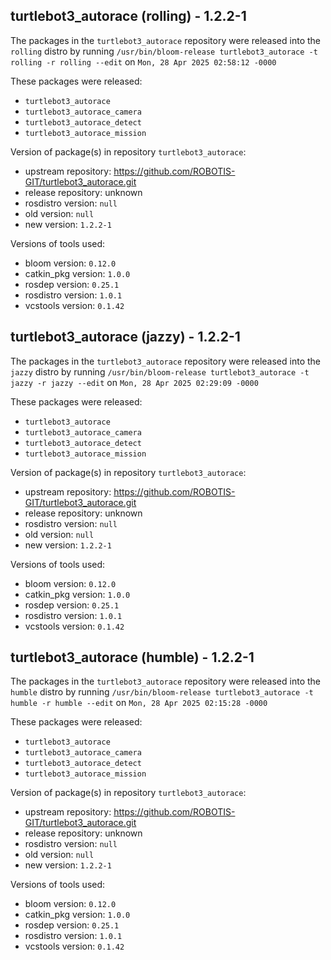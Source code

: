 ## turtlebot3_autorace (rolling) - 1.2.2-1

The packages in the `turtlebot3_autorace` repository were released into the `rolling` distro by running `/usr/bin/bloom-release turtlebot3_autorace -t rolling -r rolling --edit` on `Mon, 28 Apr 2025 02:58:12 -0000`

These packages were released:
- `turtlebot3_autorace`
- `turtlebot3_autorace_camera`
- `turtlebot3_autorace_detect`
- `turtlebot3_autorace_mission`

Version of package(s) in repository `turtlebot3_autorace`:

- upstream repository: https://github.com/ROBOTIS-GIT/turtlebot3_autorace.git
- release repository: unknown
- rosdistro version: `null`
- old version: `null`
- new version: `1.2.2-1`

Versions of tools used:

- bloom version: `0.12.0`
- catkin_pkg version: `1.0.0`
- rosdep version: `0.25.1`
- rosdistro version: `1.0.1`
- vcstools version: `0.1.42`


## turtlebot3_autorace (jazzy) - 1.2.2-1

The packages in the `turtlebot3_autorace` repository were released into the `jazzy` distro by running `/usr/bin/bloom-release turtlebot3_autorace -t jazzy -r jazzy --edit` on `Mon, 28 Apr 2025 02:29:09 -0000`

These packages were released:
- `turtlebot3_autorace`
- `turtlebot3_autorace_camera`
- `turtlebot3_autorace_detect`
- `turtlebot3_autorace_mission`

Version of package(s) in repository `turtlebot3_autorace`:

- upstream repository: https://github.com/ROBOTIS-GIT/turtlebot3_autorace.git
- release repository: unknown
- rosdistro version: `null`
- old version: `null`
- new version: `1.2.2-1`

Versions of tools used:

- bloom version: `0.12.0`
- catkin_pkg version: `1.0.0`
- rosdep version: `0.25.1`
- rosdistro version: `1.0.1`
- vcstools version: `0.1.42`


## turtlebot3_autorace (humble) - 1.2.2-1

The packages in the `turtlebot3_autorace` repository were released into the `humble` distro by running `/usr/bin/bloom-release turtlebot3_autorace -t humble -r humble --edit` on `Mon, 28 Apr 2025 02:15:28 -0000`

These packages were released:
- `turtlebot3_autorace`
- `turtlebot3_autorace_camera`
- `turtlebot3_autorace_detect`
- `turtlebot3_autorace_mission`

Version of package(s) in repository `turtlebot3_autorace`:

- upstream repository: https://github.com/ROBOTIS-GIT/turtlebot3_autorace.git
- release repository: unknown
- rosdistro version: `null`
- old version: `null`
- new version: `1.2.2-1`

Versions of tools used:

- bloom version: `0.12.0`
- catkin_pkg version: `1.0.0`
- rosdep version: `0.25.1`
- rosdistro version: `1.0.1`
- vcstools version: `0.1.42`


